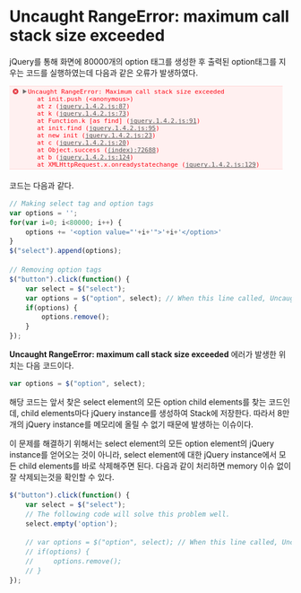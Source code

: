 # Uncaught RangeError: maximum call stack size exceeded

jQuery를 통해 화면에 80000개의 option 태그를 생성한 후 출력된 option태그를 지우는 코드를 실행하였는데 다음과 같은 오류가 발생하였다. 

![Uncaught RangeError](./selection.png)

코드는 다음과 같다. 

```javascript
// Making select tag and option tags
var options = '';
for(var i=0; i<80000; i++) {
    options += '<option value="'+i+'">'+i+'</option>'
}   
$("select").append(options); 

// Removing option tags
$("button").click(function() {
    var select = $("select");
    var options = $("option", select); // When this line called, Uncaught RangeError occure.
    if(options) {
        options.remove();
    }
});
```

**Uncaught RangeError: maximum call stack size exceeded** 에러가 발생한 위치는 다음 코드이다. 

```javascript
var options = $("option", select);
```

해당 코드는 앞서 찾은 select element의 모든 option child elements를 찾는 코드인데, child elements마다 jQuery instance를 생성하여 Stack에 저장한다.
따라서 8만개의 jQuery instance를 메모리에 올릴 수 없기 때문에 발생하는 이슈이다.

이 문제를 해결하기 위해서는 select element의 모든 option element의 jQuery instance를 얻어오는 것이 아니라, select element에 대한 jQuery instance에서 모든 child elements를 바로 삭제해주면 된다. 
다음과 같이 처리하면 memory 이슈 없이 잘 삭제되는것을 확인할 수 있다. 

```javascript
$("button").click(function() {       
    var select = $("select");
    // The following code will solve this problem well.
    select.empty('option');

    // var options = $("option", select); // When this line called, Uncaught RangeError occure.
    // if(options) {
    //     options.remove();
    // }
});
```